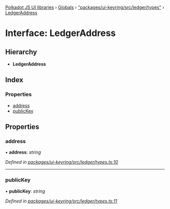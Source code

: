 [Polkadot JS UI libraries](../README.md) › [Globals](../globals.md) › ["packages/ui-keyring/src/ledger/types"](../modules/_packages_ui_keyring_src_ledger_types_.md) › [LedgerAddress](_packages_ui_keyring_src_ledger_types_.ledgeraddress.md)

# Interface: LedgerAddress

## Hierarchy

* **LedgerAddress**

## Index

### Properties

* [address](_packages_ui_keyring_src_ledger_types_.ledgeraddress.md#address)
* [publicKey](_packages_ui_keyring_src_ledger_types_.ledgeraddress.md#publickey)

## Properties

###  address

• **address**: *string*

*Defined in [packages/ui-keyring/src/ledger/types.ts:10](https://github.com/polkadot-js/ui/blob/a3ab735/packages/ui-keyring/src/ledger/types.ts#L10)*

___

###  publicKey

• **publicKey**: *string*

*Defined in [packages/ui-keyring/src/ledger/types.ts:11](https://github.com/polkadot-js/ui/blob/a3ab735/packages/ui-keyring/src/ledger/types.ts#L11)*
